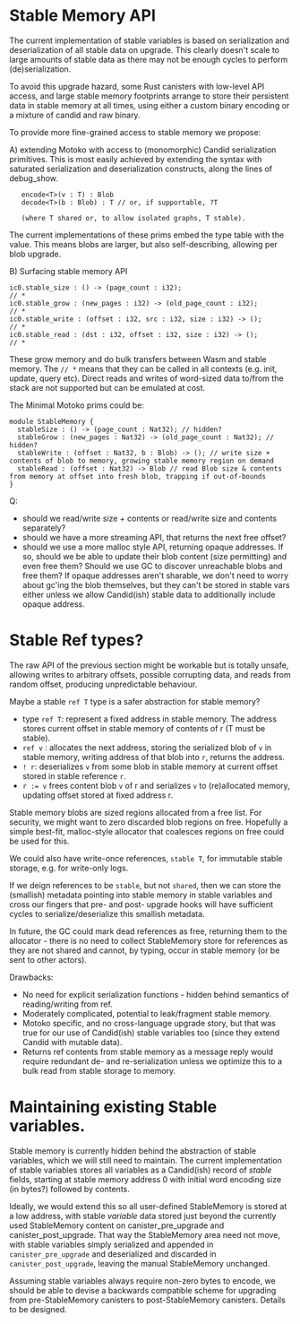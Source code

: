 # Stable Memory API

The current implementation of stable variables is based on
serialization and deserialization of all stable data on upgrade. This
clearly doesn't scale to large amounts of stable data as there may not
be enough cycles to perform (de)serialization.

To avoid this upgrade hazard, some Rust canisters with low-level API
access, and large stable memory footprints arrange to store their
persistent data in stable memory at all times, using either a custom
binary encoding or a mixture of candid and raw binary.

To provide more fine-grained access to stable memory we propose:

A) extending Motoko with access to (monomorphic) Candid serialization primitives.
   This is most easily achieved by extending the syntax with saturated serialization and deserialization
   constructs, along the lines of debug_show.

```
   encode<T>(v : T) : Blob
   decode<T>(b : Blob) : T // or, if supportable, ?T

   (where T shared or, to allow isolated graphs, T stable).
```

The current implementations of these prims embed the type table with the value. This means blobs are larger, but also self-describing, allowing per blob upgrade.


B) Surfacing stable memory API

```
ic0.stable_size : () -> (page_count : i32);                                 // *
ic0.stable_grow : (new_pages : i32) -> (old_page_count : i32);              // *
ic0.stable_write : (offset : i32, src : i32, size : i32) -> ();             // *
ic0.stable_read : (dst : i32, offset : i32, size : i32) -> ();              // *
```

These grow memory and do bulk transfers between Wasm and stable memory.
The `// *` means that they can be called in all contexts (e.g. init, update, query etc).
Direct reads and writes of word-sized data to/from the stack are not supported but can be emulated at cost.

The Minimal Motoko prims could be:

```
module StableMemory {
  stableSize : () -> (page_count : Nat32); // hidden?
  stableGrow : (new_pages : Nat32) -> (old_page_count : Nat32); // hidden?
  stableWrite : (offset : Nat32, b : Blob) -> (); // write size + contents of blob to memory, growing stable memory region on demand
  stableRead : (offset : Nat32) -> Blob // read Blob size & contents from memory at offset into fresh blob, trapping if out-of-bounds
}
```

Q:
* should we read/write size + contents or read/write size and contents separately?
* should we have a more streaming API, that returns the next free offset?
* should we use a more malloc style API, returning opaque addresses. If so, should we be able to update their blob content (size permitting) and even free them? Should we use GC to discover unreachable blobs and free them? If opaque addresses aren't sharable, we don't need to worry about gc'ing the blob themselves, but they can't be stored in stable vars either unless we allow Candid(ish) stable data to additionally include opaque address.

# Stable Ref types?

The raw API of the previous section might be workable but is totally unsafe, allowing writes to arbitrary offsets, possible corrupting data, and reads from random offset,
producing unpredictable behaviour.

Maybe a stable `ref T` type is a safer abstraction for stable memory?

* type `ref T`:  represent a fixed address in stable memory. The address stores current offset in stable memory of contents of r (T must be stable).
* `ref v` : allocates the next address, storing the serialized blob of `v` in stable memory, writing address of that blob into `r`, returns the address.
* `! r`: deserializes `v` from some blob in stable memory at current offset stored in stable reference `r`.
* `r := v` frees content blob `v` of r and serializes `v` to (re)allocated memory, updating
  offset stored at fixed address r.

Stable memory blobs are sized regions allocated from a free list. For security, we might want to zero discarded blob regions on free. Hopefully a simple best-fit, malloc-style allocator
that coalesces regions on free could be used for this.

We could also have write-once references, `stable T`, for immutable stable storage, e.g. for write-only logs.

If we deign references to be `stable`, but not `shared`, then we can store the (smallish) metadata pointing into stable memory in stable variables and cross our fingers that
pre- and post- upgrade hooks will have sufficient cycles to serialize/deserialize this smallish metadata.

In future, the GC could mark dead references as free, returning them to the allocator -
there is no need to collect StableMemory store for references as they are not shared and cannot, by typing, occur in stable memory (or be sent to other actors).

Drawbacks:

* No need for explicit serialization functions - hidden behind semantics of reading/writing from ref.
* Moderately complicated, potential to leak/fragment stable memory.
* Motoko specific, and no cross-language upgrade story, but that was true for our use of Candid(ish) stable variables too (since they extend Candid with mutable data).
* Returns ref contents from stable memory as a message reply would require redundant de- and re-serialization unless we optimize this to a bulk read from stable storage to memory.

# Maintaining existing Stable variables.

Stable memory is currently hidden behind the abstraction of stable
variables, which we will still need to maintain. The current
implementation of stable variables stores all variables as a
Candid(ish) record of _stable_ fields, starting at stable memory address 0 with
initial word encoding size (in bytes?) followed by contents.

Ideally, we would extend this so all user-defined StableMemory is stored at a low address, with
stable _variable_ data stored just beyond the currently used StableMemory
content on canister_pre_upgrade and canister_post_upgrade. That way the StableMemory area need not move, with stable variables simply serialized and appended in `canister_pre_upgrade` and deserialized and discarded in `canister_post_upgrade`, leaving the manual StableMemory unchanged.

Assuming stable variables always require non-zero bytes to encode, we should be able to devise a backwards compatible scheme for upgrading from pre-StableMemory canisters to post-StableMemory canisters. Details to be designed.






